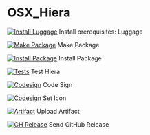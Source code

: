 # OSX_Hiera 

[![Install Luggage](https://badge.buildkite.com/212afbf05c8e448a427409bc0d46843b343aad4ea5e7619a34.svg?step=Install%20Luggage%20%3Abriefcase%3A)](https://buildkite.com/henry-dobson/hiera) Install prerequisites: Luggage

[![Make Package](https://badge.buildkite.com/212afbf05c8e448a427409bc0d46843b343aad4ea5e7619a34.svg?step=Make%20Package%20%3Aenvelope_with_arrow%3A)](https://buildkite.com/henry-dobson/hiera) Make Package 

[![Install Package](https://badge.buildkite.com/212afbf05c8e448a427409bc0d46843b343aad4ea5e7619a34.svg?step=Install%20Package%20%3Aarrow_right%3A%3Adesktop_computer%3A)](https://buildkite.com/henry-dobson/hiera) Install Package

[![Tests](https://badge.buildkite.com/212afbf05c8e448a427409bc0d46843b343aad4ea5e7619a34.svg?step=Test%20hiera%20%3Amicroscope%3A)](https://buildkite.com/henry-dobson/hiera) Test Hiera

[![Codesign](https://badge.buildkite.com/212afbf05c8e448a427409bc0d46843b343aad4ea5e7619a34.svg?step=Code%20Sign%20%3Alock_with_ink_pen%3A)](https://buildkite.com/henry-dobson/hiera) Code Sign

[![Codesign](https://badge.buildkite.com/212afbf05c8e448a427409bc0d46843b343aad4ea5e7619a34.svg?step=Code%20Sign%20%3Alock_with_ink_pen%3A)](https://buildkite.com/henry-dobson/hiera) Set Icon

[![Artifact](https://badge.buildkite.com/212afbf05c8e448a427409bc0d46843b343aad4ea5e7619a34.svg?step=Set%20Icon%20%3Aframe_with_picture%3A)](https://buildkite.com/henry-dobson/hiera) Upload Artifact

[![GH Release](https://badge.buildkite.com/212afbf05c8e448a427409bc0d46843b343aad4ea5e7619a34.svg?step=Send%20GitHub%20Release%20%3Aoctocat%3A)](https://buildkite.com/henry-dobson/hiera) Send GitHub Release
